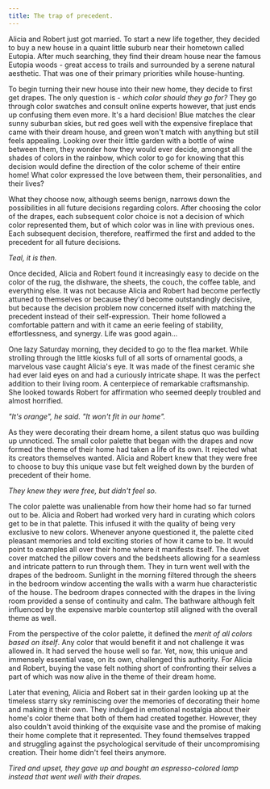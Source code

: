 ```yaml
---
title: The trap of precedent.
---
```

Alicia and Robert just got married. To start a new life together, they decided to buy a new house in a quaint little suburb near their hometown called Eutopia. After much searching, they find their dream house near the famous Eutopia woods - great access to trails and surrounded by a serene natural aesthetic. That was one of their primary priorities while house-hunting.

To begin turning their new house into their new home, they decide to first get drapes. The only question is - _which color should they go for?_ They go through color swatches and consult online experts however, that just ends up confusing them even more. It's a hard decision! Blue matches the clear sunny suburban skies, but red goes well with the expensive fireplace that came with their dream house, and green won't match with anything but still feels appealing. Looking over their little garden with a bottle of wine between them, they wonder how they would ever decide, amongst all the shades of colors in the rainbow, which color to go for knowing that this decision would define the direction of the color scheme of their entire home! What color expressed the love between them, their personalities, and their lives?

What they choose now, although seems benign, narrows down the possibilities in all future decisions regarding colors. After choosing the color of the drapes, each subsequent color choice is not a decision of which color represented them, but of which color was in line with previous ones. Each subsequent decision, therefore, reaffirmed the first and added to the precedent for all future decisions.

_Teal, it is then._

Once decided, Alicia and Robert found it increasingly easy to decide on the color of the rug, the dishware, the sheets, the couch, the coffee table, and everything else. It was not because Alicia and Robert had become perfectly attuned to themselves or because they'd become outstandingly decisive, but because the decision problem now concerned itself with matching the precedent instead of their self-expression. Their home followed a comfortable pattern and with it came an eerie feeling of stability, effortlessness, and synergy. Life was good again...

One lazy Saturday morning, they decided to go to the flea market. While strolling through the little kiosks full of all sorts of ornamental goods, a marvelous vase caught Alicia's eye. It was made of the finest ceramic she had ever laid eyes on and had a curiously intricate shape. It was the perfect addition to their living room. A centerpiece of remarkable craftsmanship. She looked towards Robert for affirmation who seemed deeply troubled and almost horrified.

_"It's orange", he said. "It won't fit in our home"._

As they were decorating their dream home, a silent status quo was building up unnoticed. The small color palette that began with the drapes and now formed the theme of their home had taken a life of its own. It rejected what its creators themselves wanted. Alicia and Robert knew that they were free to choose to buy this unique vase but felt weighed down by the burden of precedent of their home.

_They knew they were free, but didn't feel so._

The color palette was unalienable from how their home had so far turned out to be. Alicia and Robert had worked very hard in curating which colors get to be in that palette. This infused it with the quality of being very exclusive to new colors. Whenever anyone questioned it, the palette cited pleasant memories and told exciting stories of how it came to be. It would point to examples all over their home where it manifests itself. The duvet cover matched the pillow covers and the bedsheets allowing for a seamless and intricate pattern to run through them. They in turn went well with the drapes of the bedroom. Sunlight in the morning filtered through the sheers in the bedroom window accenting the walls with a warm hue characteristic of the house. The bedroom drapes connected with the drapes in the living room provided a sense of continuity and calm. The bathware although felt influenced by the expensive marble countertop still aligned with the overall theme as well.

From the perspective of the color palette, it defined the _merit of all colors based on itself_. Any color that would benefit it and not challenge it was allowed in. It had served the house well so far. Yet, now, this unique and immensely essential vase, on its own, challenged this authority. For Alicia and Robert, buying the vase felt nothing short of confronting their selves a part of which was now alive in the theme of their dream home.

Later that evening, Alicia and Robert sat in their garden looking up at the timeless starry sky reminiscing over the memories of decorating their home and making it their own. They indulged in emotional nostalgia about their home's color theme that both of them had created together. However, they also couldn't avoid thinking of the exquisite vase and the promise of making their home complete that it represented. They found themselves trapped and struggling against the psychological servitude of their uncompromising creation. Their home didn't feel theirs anymore.

_Tired and upset, they gave up and bought an espresso-colored lamp instead that went well with their drapes._
